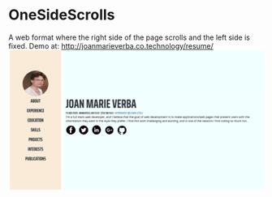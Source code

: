 # OneSideScrolls
A web format where the right side of the page scrolls and the left side is fixed. 
Demo at: <a href="http://joanmarieverba.co.technology/resume/">http://joanmarieverba.co.technology/resume/</a>  
![alt text](resume-online.png) 
